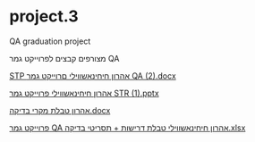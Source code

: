 # project.3
QA graduation project

מצורפים קבצים לפרוייקט גמר QA


[STP אהרון חיחינאשווילי םרוייקט גמר QA (2).docx](https://github.com/gingiisth/project.3/files/11368001/STP.QA.2.docx)

[אהרון חיחינאשווילי פרוייקט גמר  STR  (1).pptx](https://github.com/gingiisth/project.3/files/11368005/STR.1.pptx)

[אהרון טבלת מקרי בדיקה.docx](https://github.com/gingiisth/project.3/files/11368008/default.docx)

[פרוייקט גמר QA אהרון חיחינאשווילי טבלת דרישות + תסריטי בדיקה.xlsx](https://github.com/gingiisth/project.3/files/11368009/QA.%2B.xlsx)

